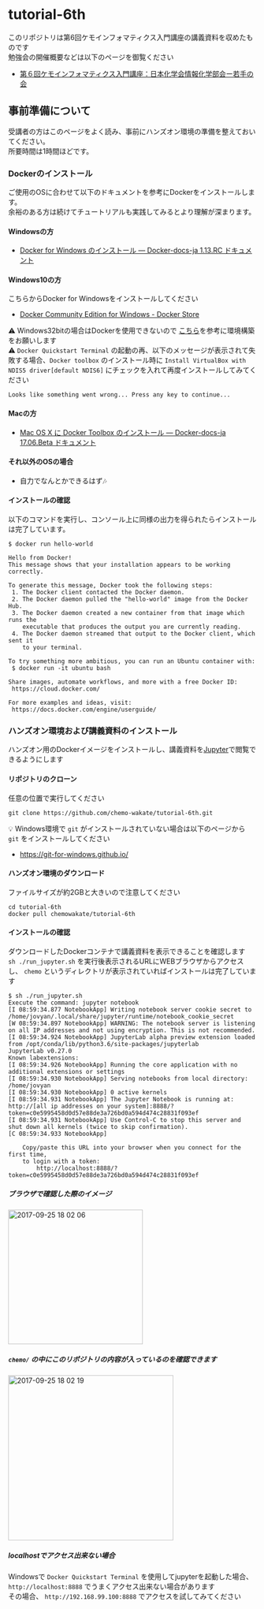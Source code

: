 # tutorial-6th
このリポジトリは第6回ケモインフォマティクス入門講座の講義資料を収めたものです  
勉強会の開催概要などは以下のページを御覧ください  

- [第６回ケモインフォマティクス入門講座：日本化学会情報化学部会ー若手の会](http://cicsj.chemistry.or.jp/wakate/news-contents/news170822.html)

## 事前準備について

受講者の方はこのページをよく読み、事前にハンズオン環境の準備を整えておいてください。  
所要時間は1時間ほどです。  

### Dockerのインストール
ご使用のOSに合わせて以下のドキュメントを参考にDockerをインストールします。  
余裕のある方は続けてチュートリアルも実践してみるとより理解が深まります。

#### Windowsの方
- [Docker for Windows のインストール — Docker-docs-ja 1.13.RC ドキュメント](http://docs.docker.jp/windows/step_one.html)

#### Windows10の方
こちらからDocker for Windowsをインストールしてください  
- [Docker Community Edition for Windows - Docker Store](https://store.docker.com/editions/community/docker-ce-desktop-windows)

:warning: Windows32bitの場合はDockerを使用できないので [こちら](https://github.com/chemo-wakate/tutorial-FAQ#1-pcの権限などが理由でdockerをインストールできない場合)を参考に環境構築をお願いします  
:warning: `Docker Quickstart Terminal` の起動の再、以下のメッセージが表示されて失敗する場合、`Docker toolbox` のインストール時に `Install VirtualBox with NDIS5 driver[default NDIS6]` にチェックを入れて再度インストールしてみてください
```
Looks like something went wrong... Press any key to continue...
```

#### Macの方
- [Mac OS X に Docker Toolbox のインストール — Docker-docs-ja 17.06.Beta ドキュメント](http://docs.docker.jp/docker-for-mac/step_one.html)

#### それ以外のOSの場合
- 自力でなんとかできるはず:notes:

#### インストールの確認

以下のコマンドを実行し、コンソール上に同様の出力を得られたらインストールは完了しています。

```
$ docker run hello-world

Hello from Docker!
This message shows that your installation appears to be working correctly.

To generate this message, Docker took the following steps:
 1. The Docker client contacted the Docker daemon.
 2. The Docker daemon pulled the "hello-world" image from the Docker Hub.
 3. The Docker daemon created a new container from that image which runs the
    executable that produces the output you are currently reading.
 4. The Docker daemon streamed that output to the Docker client, which sent it
    to your terminal.

To try something more ambitious, you can run an Ubuntu container with:
 $ docker run -it ubuntu bash

Share images, automate workflows, and more with a free Docker ID:
 https://cloud.docker.com/

For more examples and ideas, visit:
 https://docs.docker.com/engine/userguide/
```

### ハンズオン環境および講義資料のインストール

ハンズオン用のDockerイメージをインストールし、講義資料を[Jupyter](http://jupyter.org/)で閲覧できるようにします


#### リポジトリのクローン
任意の位置で実行してください  

```
git clone https://github.com/chemo-wakate/tutorial-6th.git
```
:bulb: Windows環境で `git` がインストールされていない場合は以下のページから `git` をインストールしてください  
- https://git-for-windows.github.io/

#### ハンズオン環境のダウンロード
ファイルサイズが約2GBと大きいので注意してください

```
cd tutorial-6th
docker pull chemowakate/tutorial-6th
```

#### インストールの確認
ダウンロードしたDockerコンテナで講義資料を表示できることを確認します  
`sh ./run_jupyter.sh` を実行後表示されるURLにWEBブラウザからアクセスし、 `chemo` というディレクトリが表示されていればインストールは完了しています

```
$ sh ./run_jupyter.sh
Execute the command: jupyter notebook
[I 08:59:34.877 NotebookApp] Writing notebook server cookie secret to /home/jovyan/.local/share/jupyter/runtime/notebook_cookie_secret
[W 08:59:34.897 NotebookApp] WARNING: The notebook server is listening on all IP addresses and not using encryption. This is not recommended.
[I 08:59:34.924 NotebookApp] JupyterLab alpha preview extension loaded from /opt/conda/lib/python3.6/site-packages/jupyterlab
JupyterLab v0.27.0
Known labextensions:
[I 08:59:34.926 NotebookApp] Running the core application with no additional extensions or settings
[I 08:59:34.930 NotebookApp] Serving notebooks from local directory: /home/jovyan
[I 08:59:34.930 NotebookApp] 0 active kernels
[I 08:59:34.931 NotebookApp] The Jupyter Notebook is running at: http://[all ip addresses on your system]:8888/?token=c0e5995458d0d57e88de3a726bd0a594d474c28831f093ef
[I 08:59:34.931 NotebookApp] Use Control-C to stop this server and shut down all kernels (twice to skip confirmation).
[C 08:59:34.933 NotebookApp]

    Copy/paste this URL into your browser when you connect for the first time,
    to login with a token:
        http://localhost:8888/?token=c0e5995458d0d57e88de3a726bd0a594d474c28831f093ef
```

##### ブラウザで確認した際のイメージ
<img width="273" alt="2017-09-25 18 02 06" src="https://user-images.githubusercontent.com/7918702/30800676-b9e8e08a-a21b-11e7-8afe-8bd7c5295fcc.png">

##### `chemo/` の中にこのリポジトリの内容が入っているのを確認できます
<img width="335" alt="2017-09-25 18 02 19" src="https://user-images.githubusercontent.com/7918702/30800721-e576bbb4-a21b-11e7-85c6-b0f38ae5765c.png">

##### localhostでアクセス出来ない場合
Windowsで `Docker Quickstart Terminal` を使用してjupyterを起動した場合、 `http://localhost:8888` でうまくアクセス出来ない場合があります  
その場合、 `http://192.168.99.100:8888` でアクセスを試してみてください
